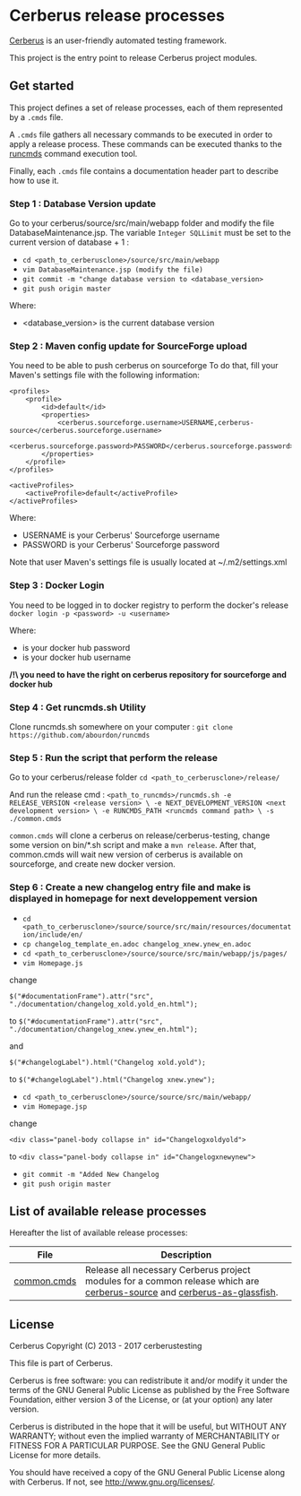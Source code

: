 # Cerberus release processes

[Cerberus](http://www.cerberus-testing.org/) is an user-friendly automated testing framework.

This project is the entry point to release Cerberus project modules.

## Get started

This project defines a set of release processes, each of them represented by a `.cmds` file.

A `.cmds` file gathers all necessary commands to be executed in order to apply a release process. These commands can be executed thanks to the [runcmds](https://github.com/abourdon/runcmds) command execution tool.
 
Finally, each `.cmds` file contains a documentation header part to describe how to use it.

### Step 1 : Database Version update

Go to your cerberus/source/src/main/webapp folder and modify the file DatabaseMaintenance.jsp. The variable `Integer SQLLimit` must be set to the current version of database + 1 :

 * `cd <path_to_cerberusclone>/source/src/main/webapp`
 * `vim DatabaseMaintenance.jsp (modify the file)`
 * `git commit -m "change database version to <database_version>`
 * `git push origin master`
 
 Where:
  - <database_version> is the current database version

### Step 2 : Maven config update for SourceForge upload

You need to be able to push cerberus on sourceforge
To do that, fill your Maven's settings file with the following information:

    <profiles>
        <profile>
            <id>default</id>
            <properties>
                <cerberus.sourceforge.username>USERNAME,cerberus-source</cerberus.sourceforge.username>
                <cerberus.sourceforge.password>PASSWORD</cerberus.sourceforge.password>
            </properties>
        </profile>
    </profiles>

    <activeProfiles>
        <activeProfile>default</activeProfile>
    </activeProfiles>

Where:
 - USERNAME is your Cerberus' Sourceforge username
 - PASSWORD is your Cerberus' Sourceforge password
    
Note that user Maven's settings file is usually located at ~/.m2/settings.xml

### Step 3 : Docker Login

You need to be logged in to docker registry to perform the docker's release
`
    docker login -p <password> -u <username>
`

Where:
 - <password> is your docker hub password
 - <username> is your docker hub username
 
**/!\ you need to have the right on cerberus repository for sourceforge and docker hub**

### Step 4 : Get runcmds.sh Utility

Clone runcmds.sh somewhere on your computer : `git clone https://github.com/abourdon/runcmds`

### Step 5 : Run the script that perform the release

Go to your cerberus/release folder
`
    cd <path_to_cerberusclone>/release/
`

And run the release cmd :
`
 <path_to_runcmds>/runcmds.sh
       -e RELEASE_VERSION <release version> \
       -e NEXT_DEVELOPMENT_VERSION <next development version> \
       -e RUNCMDS_PATH <runcmds command path> \
       -s ./common.cmds
`

`common.cmds` will clone a cerberus on release/cerberus-testing, change some version on bin/*.sh script and make a `mvn release`.
After that, common.cmds will wait new version of cerberus is available on sourceforge, and create new docker version.

### Step 6 : Create a new changelog entry file and make is displayed in homepage for next developpement version

 * `cd <path_to_cerberusclone>/source/source/src/main/resources/documentation/include/en/`
 * `cp changelog_template_en.adoc changelog_xnew.ynew_en.adoc`
 * `cd <path_to_cerberusclone>/source/source/src/main/webapp/js/pages/`
 * `vim Homepage.js`

change

`
        $("#documentationFrame").attr("src", "./documentation/changelog_xold.yold_en.html");
`

to
`
        $("#documentationFrame").attr("src", "./documentation/changelog_xnew.ynew_en.html");
`

and

`
        $("#changelogLabel").html("Changelog xold.yold");
`

to
`
        $("#changelogLabel").html("Changelog xnew.ynew");
`
 
 
 * `cd <path_to_cerberusclone>/source/source/src/main/webapp/`
 * `vim Homepage.jsp`
 
change

`
                            <div class="panel-body collapse in" id="Changelogxoldyold">
`

to
`
                            <div class="panel-body collapse in" id="Changelogxnewynew">
`
 * `git commit -m "Added New Changelog`
 * `git push origin master`


## List of available release processes

Hereafter the list of available release processes:

File                            | Description                        
--------------------------------|---------------------------------------------------------------------
[common.cmds](./common.cmds)    | Release all necessary Cerberus project modules for a common release which are [cerberus-source](https://github.com/cerberustesting/cerberus-source) and [cerberus-as-glassfish](https://github.com/cerberustesting/cerberus-source/tree/master/docker/images/cerberus-as-glassfish).
  
## License

Cerberus Copyright (C) 2013 - 2017 cerberustesting

This file is part of Cerberus.

Cerberus is free software: you can redistribute it and/or modify
it under the terms of the GNU General Public License as published by
the Free Software Foundation, either version 3 of the License, or
(at your option) any later version.

Cerberus is distributed in the hope that it will be useful,
but WITHOUT ANY WARRANTY; without even the implied warranty of
MERCHANTABILITY or FITNESS FOR A PARTICULAR PURPOSE.  See the
GNU General Public License for more details.

You should have received a copy of the GNU General Public License
along with Cerberus.  If not, see <http://www.gnu.org/licenses/>.
